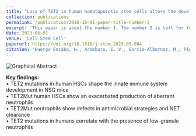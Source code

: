 ```yaml
---
title: "Loss of TET2 in human hematopoietic stem cells alters the development and function of neutrophils"
collection: publications
permalink: /publication/2010-10-01-paper-title-number-2
excerpt: 'This paper is about the number 1. The number 2 is left for future work.'
date: 2023-06-01
venue: 'Cell Stem Cell'
paperurl: https://doi.org/10.1016/j.stem.2023.05.004
citation: 'Huerga Encabo, H., Aramburu, I. V., Garcia-Albornoz, M., Piganeau, M., Wood, H., Song, A., Ferrelli, A., Sharma, A., Minutti, C. M., Domart, M. C., Papazoglou, D., Gurashi, K., Llorian Sopena, M., Goldstone, R., Fallesen, T., Wang, Q., Ariza-McNaughton, L., Wiseman, D. H., Batta, K., Gupta, R., … Bonnet, D. (2023). Loss of TET2 in human hematopoietic stem cells alters the development and function of neutrophils. Cell stem cell, 30(6), 781–799.e9.'
---
```


<div class="publication-image">
  <img src="../images/publications/2023-tet2-graphical-abstract.jpg" alt="Graphical Abstract">
  <p class="caption">
    <strong>Key findings:</strong><br/>
    • TET2 mutations in human HSCs shape the innate immune system development in NSG mice<br/>
    • TET2Mut human HSCs show an exacerbated production of aberrant neutrophils<br/>
    • TET2Mut neutrophils show defects in antimicrobial strategies and NET clearance<br/>
    • TET2 mutations in humans correlate with the presence of low-granule neutrophils
  </p>
</div> 